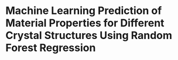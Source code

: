 # Machine Learning Prediction of Material Properties for Different Crystal Structures Using Random Forest Regression
